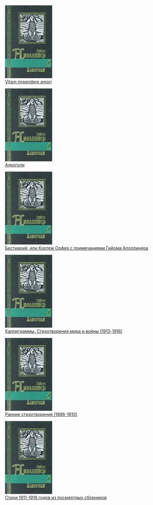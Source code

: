 ![](Vitam%20impendere%20amori.jpg)  
[Vitam impendere amori](Vitam%20impendere%20amori)

![](Алкоголи.jpg)  
[Алкоголи](Алкоголи)

![](Бестиарий,%20или%20Кортеж%20Орфея%20с%20примечаниями%20Гийома%20Аполлинера.jpg)  
[Бестиарий, или Кортеж Орфея с примечаниями Гийома Аполлинера](Бестиарий,%20или%20Кортеж%20Орфея%20с%20примечаниями%20Гийома%20Аполлинера)

![](Каллиграммы.%20Стихотворения%20мира%20и%20войны%20(1913-1916).jpg)  
[Каллиграммы. Стихотворения мира и войны (1913-1916)](Каллиграммы.%20Стихотворения%20мира%20и%20войны%20(1913-1916))

![](Ранние%20стихотворения%20(1896-1910).jpg)  
[Ранние стихотворения (1896-1910)](Ранние%20стихотворения%20(1896-1910))

![](Стихи%201911-1918%20годов%20из%20посмертных%20сборников.jpg)  
[Стихи 1911-1918 годов из посмертных сборников](Стихи%201911-1918%20годов%20из%20посмертных%20сборников)
